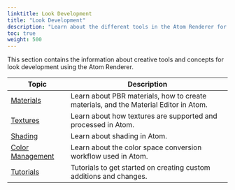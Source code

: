 ```yaml
---
linktitle: Look Development
title: "Look Development"
description: "Learn about the different tools in the Atom Renderer for look development."
toc: true
weight: 500
---
```


This section contains the information about creative tools and concepts for look development using the Atom Renderer. 

| Topic                        | Description |
|--------------------------------------|---------|
| [Materials](materials/) | Learn about PBR materials, how to create materials, and the Material Editor in Atom. |
| [Textures](textures/) | Learn about how textures are supported and processed in Atom. |
| [Shading](shaders/) | Learn about shading in Atom. |
| [Color Management](color-management/) | Learn about the color space conversion workflow used in Atom. |
| [Tutorials](../learning-guide/tutorials/rendering/) | Tutorials to get started on creating custom additions and changes. |